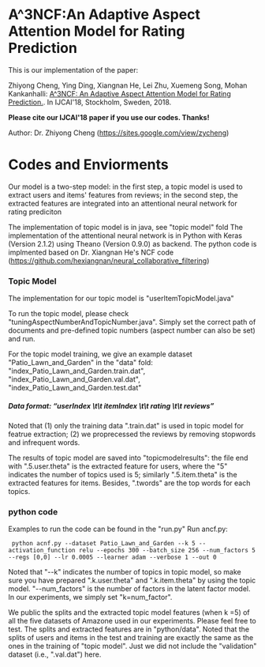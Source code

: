 
# A^3NCF:An Adaptive Aspect Attention Model for Rating Prediction

This is our implementation of the paper:

Zhiyong Cheng, Ying Ding, Xiangnan He, Lei Zhu, Xuemeng Song, Mohan Kankanhalli: [A^3NCF: An Adaptive Aspect Attention Model for Rating  Prediction.](https://www.ijcai.org/proceedings/2018/0521.pdf). In IJCAI'18, Stockholm, Sweden, 2018.

<b>Please cite our IJCAI'18 paper if you use our codes. Thanks!</b>

Author: Dr. Zhiyong Cheng (https://sites.google.com/view/zycheng)

Codes and Enviorments
===
Our model is a two-step model: in the first step, a topic model is used to extract users and items' features from reviews; in the second step, the extracted features are integrated into an attentional neural network for rating prediciton

The implementation of topic model is in java, see "topic model" fold
The implementation of the attentional neural network is in Python with Keras (Version 2.1.2) using Theano (Version 0.9.0) as backend. The python code is implmented based on Dr. Xiangnan He's NCF code (https://github.com/hexiangnan/neural_collaborative_filtering)

### Topic Model
The implementation for our topic model is "userItemTopicModel.java"

To run the topic model, please check "tuningAspectNumberAndTopicNumber.java". Simply set the correct path of documents and pre-defined topic numbers (aspect number can also be set) and run. 

For the topic model training, we give an example dataset "Patio_Lawn_and_Garden" in the "data" fold: "index_Patio_Lawn_and_Garden.train.dat", "index_Patio_Lawn_and_Garden.val.dat", "index_Patio_Lawn_and_Garden.test.dat"

##### Data format: “userIndex \t\t itemIndex \t\t rating \t\t reviews”
 
Noted that (1) only the training data ".train.dat" is used in topic model for featrue extraction; (2) we proprecessed the reviews by removing stopwords and infrequent words.

The results of topic model are saved into "topicmodelresults": the file end with ".5.user.theta" is the extracted feature for users, where the "5" indicates the number of topics used is 5; similarly ".5.item.theta" is the extracted features for items. Besides, ".twords" are the top words for each topics. 

### python code
Examples to run the code can be found in the "run.py"
Run ancf.py:
```
 python acnf.py --dataset Patio_Lawn_and_Garden --k 5 --activation_function relu --epochs 300 --batch_size 256 --num_factors 5 --regs [0,0] --lr 0.0005 --learner adam --verbose 1 --out 0
```

Noted that "--k" indicates the number of topics in topic model, so make sure you have prepared ".k.user.theta" and ".k.item.theta" by using the topic model. "--num_factors" is the number of factors in the latent factor model. In our experiments, we simply set "k=num_factor". 

We public the splits and the extracted topic model  features (when k =5) of all the five datasets of Amazone used in our experiments. Please feel free to test. The splits and extracted features are in "python/data". Noted that the splits of users and items in the test and training are exactly the same as the ones in the training of "topic model". Just we did not include the "validation" dataset (i.e., ".val.dat") here. 

 
